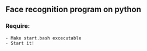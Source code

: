 ## Face recognition program on python 
### Require:
    - Make start.bash excecutable 
    - Start it!

